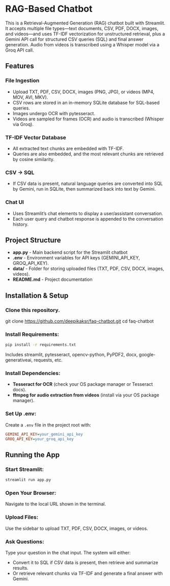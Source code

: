 # RAG-Based Chatbot

This is a Retrieval-Augmented Generation (RAG) chatbot built with Streamlit. It accepts multiple file types—text documents, CSV, PDF, DOCX, images, and videos—and uses TF-IDF vectorization for unstructured retrieval, plus a Gemini API call for structured CSV queries (SQL) and final answer generation. Audio from videos is transcribed using a Whisper model via a Groq API call.

## Features

### File Ingestion
- Upload TXT, PDF, CSV, DOCX, images (PNG, JPG), or videos (MP4, MOV, AVI, MKV).
- CSV rows are stored in an in-memory SQLite database for SQL-based queries.
- Images undergo OCR with pytesseract.
- Videos are sampled for frames (OCR) and audio is transcribed (Whisper via Groq).

### TF-IDF Vector Database
- All extracted text chunks are embedded with TF-IDF.
- Queries are also embedded, and the most relevant chunks are retrieved by cosine similarity.

### CSV → SQL
- If CSV data is present, natural language queries are converted into SQL by Gemini, run in SQLite, then summarized back into text by Gemini.

### Chat UI
- Uses Streamlit’s chat elements to display a user/assistant conversation.
- Each user query and chatbot response is appended to the conversation history.


## Project Structure

- **app.py** - Main backend script for the Streamlit chatbot
- **.env** - Environment variables for API keys (GEMINI_API_KEY, GROQ_API_KEY).
- **data/** - Folder for storing uploaded files (TXT, PDF, CSV, DOCX, images, videos).
- **README.md** - Project documentation


## Installation & Setup

### Clone this repository.
git clone https://github.com/deepikaksr/faq-chatbot.git cd faq-chatbot

### Install Requirements:
```bash
pip install -r requirements.txt
```
Includes streamlit, pytesseract, opencv-python, PyPDF2, docx, google-generativeai, requests, etc.

### Install Dependencies:
- **Tesseract for OCR** (check your OS package manager or Tesseract docs).
- **ffmpeg for audio extraction from videos** (install via your OS package manager).

### Set Up .env:
Create a `.env` file in the project root with:
```ini
GEMINI_API_KEY=your_gemini_api_key
GROQ_API_KEY=your_groq_api_key
```

## Running the App

### Start Streamlit:
```bash
streamlit run app.py
```

### Open Your Browser:
Navigate to the local URL shown in the terminal.

### Upload Files:
Use the sidebar to upload TXT, PDF, CSV, DOCX, images, or videos.

### Ask Questions:
Type your question in the chat input. The system will either:
- Convert it to SQL if CSV data is present, then retrieve and summarize results.
- Or retrieve relevant chunks via TF-IDF and generate a final answer with Gemini.

